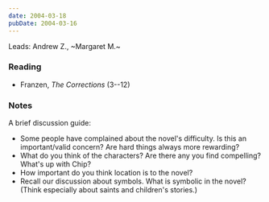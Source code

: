 ```yaml
---
date: 2004-03-18
pubDate: 2004-03-16
---
```


Leads: Andrew Z., ~Margaret M.~

### Reading

* Franzen, <cite>The Corrections</cite> (3--12)

### Notes

A brief discussion guide:

* Some people have complained about the novel's difficulty. Is this an important/valid concern? Are hard things always more rewarding?
* What do you think of the characters? Are there any you find compelling? What's up with Chip?
* How important do you think location is to the novel?
* Recall our discussion about symbols. What is symbolic in the novel? (Think especially about saints and children's stories.)
